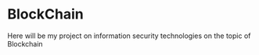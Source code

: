 # BlockChain
Here will be my project on information security technologies on the topic of Blockchain

